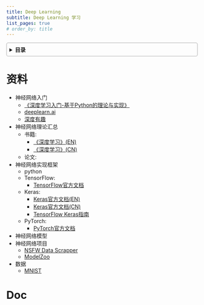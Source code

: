 ```yaml
---
title: Deep Learning
subtitle: Deep Learning 学习
list_pages: true
# order_by: title
---
```


<style>
details {
    border: 1px solid #aaa;
    border-radius: 4px;
    padding: .5em .5em 0;
}
summary {
    font-weight: bold;
    margin: -.5em -.5em 0;
    padding: .5em;
}
details[open] {
    padding: .5em;
}
details[open] summary {
    border-bottom: 1px solid #aaa;
    margin-bottom: .5em;
}
</style>

<details><summary>目录</summary><p>

- [资料](#资料)
- [Doc](#doc)
</p></details><p></p>

# 资料

- 神经网络入门
   - [《深度学习入门-基于Python的理论与实现》](https://www.baidu.com/)
   - [deeplearn.ai](https://mooc.study.163.com/smartSpec/detail/1001319001.htm)
   - [深度有趣](https://study.163.com/course/courseMain.htm?courseId=1004777011&share=1&shareId=11651019)
- 神经网络理论汇总
   - 书籍:
      - [《深度学习》(EN)](http://www.deeplearningbook.org/)
      - [《深度学习》(CN)](https://github.com/exacity/deeplearningbook-chinese)
   - 论文:
- 神经网络实现框架
   - python
   - TensorFlow:
      - [TensorFlow官方文档](https://tensorflow.google.cn/tutorials/?hl=zh-CN)
   - Keras:
      - [Keras官方文档(EN)](https://keras.io/)
      - [Keras官方文档(CN)](https://keras.io/zh/)
      - [TensorFlow Keras指南](https://tensorflow.google.cn/guide/keras?hl=zh-CN)
   - PyTorch:
      - [PyTorch官方文档](https://pytorch.org/)
- 神经网络模型
- 神经网络项目
   - [NSFW Data Scrapper](https://github.com/alexkimxyz/nsfw_data_scrapper)
   - [ModelZoo](https://github.com/ModelZoo/ModelZoo)
- 数据
   - [MNIST](http://yann.lecun.com/exdb/mnist/)

# Doc